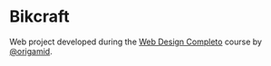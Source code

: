 # Bikcraft

Web project developed during the [Web Design Completo](https://www.origamid.com/curso/web-design-completo/) course by [@origamid](https://github.com/origamid).